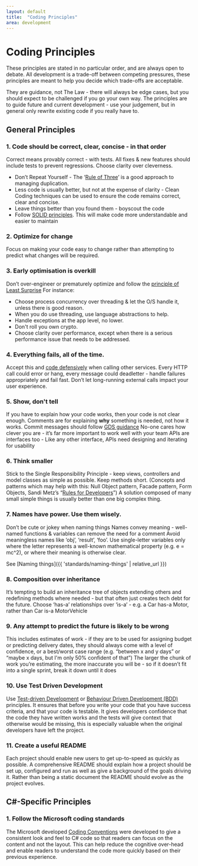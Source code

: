 ```yaml
---
layout: default
title:  "Coding Principles"
area: development
---
```


# Coding Principles

These principles are stated in no particular order, and are always open to debate. All development is a trade-off between competing pressures, these principles are meant to help you decide which trade-offs are acceptable.

They are guidance, not The Law - there will always be edge cases, but you should expect to be challenged if you go your own way. The principles are to guide future and current development - use your judgement, but in general only rewrite existing code if you really have to.

## General Principles

### 1. Code should be correct, clear, concise - in that order

Correct means provably correct - with tests. All fixes & new features should include tests to prevent regressions.
Choose clarity over cleverness.
* Don’t Repeat Yourself - The ‘[Rule of Three](https://en.wikipedia.org/wiki/Rule_of_three_(computer_programming))’ is a good approach to managing duplication. 
* Less code is usually better, but not at the expense of clarity - Clean Coding techniques can be used to ensure the code remains correct, clear and concise.
* Leave things better than you found them - boyscout the code
* Follow [SOLID principles](https://en.wikipedia.org/wiki/SOLID). This will make code more understandable and easier to maintain

### 2. Optimize for change
Focus on making your code easy to change rather than attempting to predict what changes will be required.

### 3. Early optimisation is overkill
Don’t over-engineer or prematurely optimize and follow the [principle of Least Surprise](https://en.wikipedia.org/wiki/Principle_of_least_astonishment)  For instance:
* Choose process concurrency over threading & let the O/S handle it, unless there is good reason.
* When you do use threading, use language abstractions to help. 
* Handle exceptions at the app level, no lower.
* Don't roll you own crypto.
* Choose clarity over performance, except when there is a serious performance issue that needs to be addressed.

### 4. Everything fails, all of the time.
Accept this and [code defensively](https://en.wikipedia.org/wiki/Defensive_programming) when calling other services.
Every HTTP call could error or hang, every message could deadletter - handle failures appropriately and fail fast. Don’t let long-running external calls impact your user experience.

### 5. Show, don't tell
If you have to explain how your code works, then your code is not clear enough.
Comments are for explaining <strong>why</strong> something is needed, not how it works.
Commit messages should follow [GDS guidance](https://www.gov.uk/service-manual/technology/maintaining-version-control-in-coding#writing-commit-messages)
No-one cares how clever you are - it’s far more important to work well with your team
APIs are interfaces too - Like any other interface, APIs need designing and iterating for usability

### 6. Think smaller
Stick to the Single Responsibility Principle - keep views, controllers and model classes as simple as possible. Keep methods short. (Concepts and patterns which may help with this: Null Object pattern, Facade pattern, Form Objects, Sandi Metz’s “[Rules for Developers](https://robots.thoughtbot.com/sandi-metz-rules-for-developers)”)
A solution composed of many small simple things is usually better than one big complex thing.

### 7. Names have power. Use them wisely.
Don’t be cute or jokey when naming things
Names convey meaning - well-named functions & variables can remove the need for a comment
Avoid meaningless names like ‘obj’, ‘result’, ‘foo’.
Use single-letter variables only where the letter represents a well-known mathematical property (e.g. e = mc^2), or where their meaning is otherwise clear.

See [Naming things]({{ 'standards/naming-things' | relative_url  }})

### 8. Composition over inheritance
It’s tempting to build an inheritance tree of objects extending others and redefining methods where needed - but that often just creates tech debt for the future. Choose ‘has-a’ relationships over ‘is-a’ - e.g. a Car has-a Motor, rather than Car is-a MotorVehicle

### 9. Any attempt to predict the future is likely to be wrong
This includes estimates of work - if they are to be used for assigning budget or predicting delivery dates, they should always come with a level of confidence, or a best/worst case range (e.g. “between x and y days” or “maybe x days, but I'm only 50% confident of that”)
The larger the chunk of work you’re estimating, the more inaccurate you will be - so if it doesn’t fit into a single sprint, break it down until it does

### 10. Use Test Driven Development
Use [Test-driven Development](https://en.wikipedia.org/wiki/Test-driven_development) or [Behaviour Driven Development (BDD)](http://dannorth.net/introducing-bdd/) principles. It ensures that before you write your code that you have success criteria, and that your code is testable. It gives developers confidence that the code they have written works and the tests will give context that otherwise would be missing, this is especially valuable when the original developers have left the project.

### 11. Create a useful README
Each project should enable new users to get up-to-speed as quickly as possible. A comprehensive README should explain how a project should be set up, configured and run as well as give a background of the goals driving it. Rather than being a static document the README should evolve as the project evolves.

## C#-Specific Principles

### 1. Follow the Microsoft coding standards
The Microsoft developed [Coding Conventions](https://docs.microsoft.com/en-us/dotnet/csharp/programming-guide/inside-a-program/coding-conventions) were  developed to give a consistent look and feel to C# code so that readers can focus on the content and not the layout. This can help reduce the cognitive over-head and enable readers to understand the code more quickly based on their previous experience.